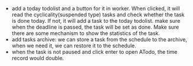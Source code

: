 - add a today todolist and a button for it in worker. When clicked, it will read the cyclicality(suspended type) tasks
  and check whether the task is done today. If not, it will add a task to the today todolist. make sure when the
  deadline is passed, the task will be set as done. Make sure there are some mechanism to show the statistics of the
  task.
- add tasks archive: we can store a task from the schedule to the archive, when we need it, we can restore it to the
  schedule.
- when the task is not paused and click enter to open ATodo, the time record would double.